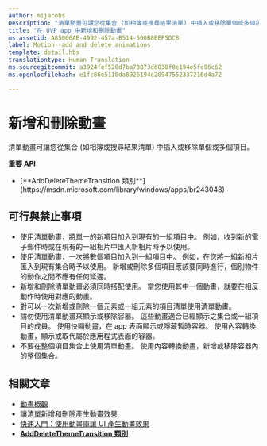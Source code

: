 ```yaml
---
author: mijacobs
Description: "清單動畫可讓您從集合 (如相簿或搜尋結果清單) 中插入或移除單個或多個項目。"
title: "在 UVP app 中新增和刪除動畫"
ms.assetid: A85006AE-4992-457a-B514-500B8BEF5DC8
label: Motion--add and delete animations
template: detail.hbs
translationtype: Human Translation
ms.sourcegitcommit: a3924fef520d7ba70873d6838f8e194e5fc96c62
ms.openlocfilehash: e1fc86e5110da8926194e20947552337216d4a72

---
```


# <a name="add-and-delete-animations"></a>新增和刪除動畫

<link rel="stylesheet" href="https://az835927.vo.msecnd.net/sites/uwp/Resources/css/custom.css">

清單動畫可讓您從集合 (如相簿或搜尋結果清單) 中插入或移除單個或多個項目。

<div class="important-apis" >
<b>重要 API</b><br/>
<ul>
<li>[**AddDeleteThemeTransition 類別**](https://msdn.microsoft.com/library/windows/apps/br243048)</li>
</ul>
</div>


## <a name="dos-and-donts"></a>可行與禁止事項


-   使用清單動畫，將單一的新項目加入到現有的一組項目中。 例如，收到新的電子郵件時或在現有的一組相片中匯入新相片時予以使用。
-   使用清單動畫，一次將數個項目加入到一組項目中。 例如，在您將一組新相片匯入到現有集合時予以使用。 新增或刪除多個項目應該要同時進行，個別物件的動作之間不應有任何延遲。
-   新增和刪除清單動畫必須同時搭配使用。 當您使用其中一個動畫，就要在相反動作時使用對應的動畫。
-   對可以一次新增或刪除一個元素或一組元素的項目清單使用清單動畫。
-   請勿使用清單動畫來顯示或移除容器。 這些動畫適合已經顯示之集合或一組項目的成員。 使用快顯動畫，在 app 表面顯示或隱藏暫時容器。 使用內容轉換動畫，顯示或取代屬於應用程式表面的容器。
-   不要在整個項目集合上使用清單動畫。 使用內容轉換動畫，新增或移除容器內的整個集合。



## <a name="related-articles"></a>相關文章

* [動畫概觀](https://msdn.microsoft.com/library/windows/apps/mt187350)
* [讓清單新增和刪除產生動畫效果](https://msdn.microsoft.com/library/windows/apps/xaml/jj649430)
* [快速入門：使用動畫庫讓 UI 產生動畫效果](https://msdn.microsoft.com/library/windows/apps/xaml/hh452703)
* [**AddDeleteThemeTransition 類別**](https://msdn.microsoft.com/library/windows/apps/br243048)

 

 







<!--HONumber=Dec16_HO2-->


